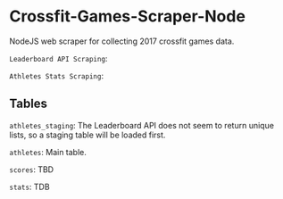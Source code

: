 # Crossfit-Games-Scraper-Node
NodeJS web scraper for collecting 2017 crossfit games data.

`Leaderboard API Scraping`:

`Athletes Stats Scraping`:

## Tables

`athletes_staging`: The Leaderboard API does not seem to return unique lists, so a staging table will be loaded first.

`athletes`: Main table. 

`scores`: TBD 

`stats`: TDB 

